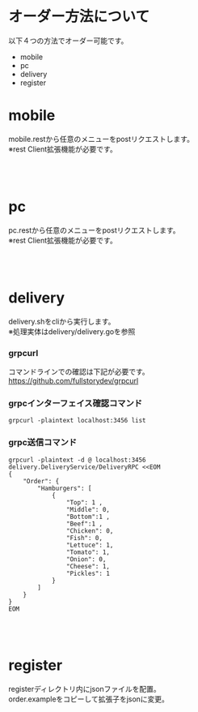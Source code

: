 # オーダー方法について

以下４つの方法でオーダー可能です。
- mobile
- pc
- delivery
- register


# mobile
mobile.restから任意のメニューをpostリクエストします。   
※rest Client拡張機能が必要です。

<br><br>

# pc
pc.restから任意のメニューをpostリクエストします。   
※rest Client拡張機能が必要です。

<br><br>

# delivery
delivery.shをcliから実行します。   
※処理実体はdelivery/delivery.goを参照

### grpcurl
コマンドラインでの確認は下記が必要です。
https://github.com/fullstorydev/grpcurl


### grpcインターフェイス確認コマンド   
```
grpcurl -plaintext localhost:3456 list
```


### grpc送信コマンド   
```
grpcurl -plaintext -d @ localhost:3456 delivery.DeliveryService/DeliveryRPC <<EOM
{
    "Order": {
        "Hamburgers": [
            {
                "Top": 1 ,
                "Middle": 0,
                "Bottom":1 ,
                "Beef":1 ,
                "Chicken": 0,
                "Fish": 0,
                "Lettuce": 1,
                "Tomato": 1,
                "Onion": 0,
                "Cheese": 1,
                "Pickles": 1
            }
        ]
    }
}
EOM
```

<br><br>
# register
registerディレクトリ内にjsonファイルを配置。   
order.exampleをコピーして拡張子をjsonに変更。   
<br><br>


